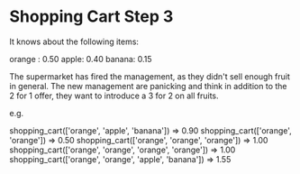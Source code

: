 # Shopping Cart Step 3 #

It knows about the following items:

orange : 0.50
apple: 0.40
banana: 0.15


The supermarket has fired the management, as they didn't sell enough fruit in general. The new management are
panicking and think in addition to the 2 for 1 offer, they want to introduce a 3 for 2 on all fruits.

e.g.

shopping_cart(['orange', 'apple', 'banana']) => 0.90
shopping_cart(['orange', 'orange']) => 0.50
shopping_cart(['orange', 'orange', 'orange']) => 1.00
shopping_cart(['orange', 'orange', 'orange', 'orange']) => 1.00
shopping_cart(['orange', 'orange', 'apple', 'banana']) => 1.55

